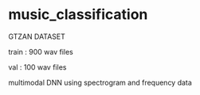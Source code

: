 # music_classification

GTZAN DATASET


train : 900 wav files

val : 100 wav files


multimodal DNN using spectrogram and frequency data 
